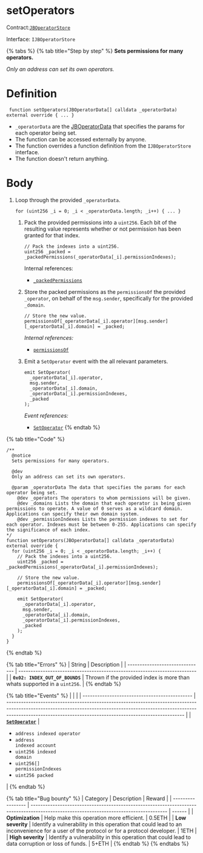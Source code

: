 # setOperators

Contract:[`JBOperatorStore`](../)​‌

Interface: `IJBOperatorStore`

{% tabs %}
{% tab title="Step by step" %}
**Sets permissions for many operators.**

_Only an address can set its own operators._

# Definition

```solidity
 function setOperators(JBOperatorData[] calldata _operatorData) external override { ... }
```

* `_operatorData` are the [JBOperatorData](../../../data-structures/jboperatordata.md) that specifies the params for each operator being set.
* The function can be accessed externally by anyone.
* The function overrides a function definition from the `IJBOperatorStore` interface.
* The function doesn't return anything.

# Body 

1. Loop through the provided `_operatorData`.

   ```solidity
   for (uint256 _i = 0; _i < _operatorData.length; _i++) { ... }
   ```

   1.  Pack the provided permissions into a `uint256`. Each bit of the resulting value represents whether or not permission has been granted for that index.

       ```solidity
       // Pack the indexes into a uint256.
       uint256 _packed = _packedPermissions(_operatorData[_i].permissionIndexes);
       ```

        Internal references:

        * [`_packedPermissions`](\_packedpermissions.md)
   2.  Store the packed permissions as the `permissionsOf` the provided `_operator`, on behalf of the `msg.sender`, specifically for the provided `_domain`.

       ```solidity
       // Store the new value.
       permissionsOf[_operatorData[_i].operator][msg.sender][_operatorData[_i].domain] = _packed;
       ```

       _Internal references:_

       * [`permissionsOf`](../properties/permissionsof.md)
   3.  Emit a `SetOperator` event with the all relevant parameters.

       ```solidity
       emit SetOperator(
         _operatorData[_i].operator,
         msg.sender,
         _operatorData[_i].domain,
         _operatorData[_i].permissionIndexes,
         _packed
       );
       ```

       _Event references:_

       * [`SetOperator`](../events/setoperator.md)
{% endtab %}

{% tab title="Code" %}
```solidity
/**
  @notice
  Sets permissions for many operators.

  @dev
  Only an address can set its own operators.

  @param _operatorData The data that specifies the params for each operator being set.
    @dev _operators The operators to whom permissions will be given.
    @dev _domains Lists the domain that each operator is being given permissions to operate. A value of 0 serves as a wildcard domain. Applications can specify their own domain system.
    @dev _permissionIndexes Lists the permission indexes to set for each operator. Indexes must be between 0-255. Applications can specify the significance of each index.
*/
function setOperators(JBOperatorData[] calldata _operatorData) external override {
  for (uint256 _i = 0; _i < _operatorData.length; _i++) {
    // Pack the indexes into a uint256.
    uint256 _packed = _packedPermissions(_operatorData[_i].permissionIndexes);

    // Store the new value.
    permissionsOf[_operatorData[_i].operator][msg.sender][_operatorData[_i].domain] = _packed;

    emit SetOperator(
      _operatorData[_i].operator,
      msg.sender,
      _operatorData[_i].domain,
      _operatorData[_i].permissionIndexes,
      _packed
    );
  }
}
```
{% endtab %}

{% tab title="Errors" %}
| String                          | Description                                                               |
| ------------------------------- | ------------------------------------------------------------------------- |
| **`0x02: INDEX_OUT_OF_BOUNDS`** | Thrown if the provided index is more than whats supported in a `uint256`. |
{% endtab %}

{% tab title="Events" %}
|                                               |                                                                                                                                                                                                                                       |
| --------------------------------------------- | ------------------------------------------------------------------------------------------------------------------------------------------------------------------------------------------------------------------------------------- |
| [**`SetOperator`**](../events/setoperator.md) | <ul><li><code>address indexed operator</code></li><li><code>address indexed account</code></li><li><code>uint256 indexed domain</code></li><li><code>uint256[] permissionIndexes</code></li><li><code>uint256 packed</code></li></ul> |
{% endtab %}

{% tab title="Bug bounty" %}
| Category          | Description                                                                                                                            | Reward |
| ----------------- | -------------------------------------------------------------------------------------------------------------------------------------- | ------ |
| **Optimization**  | Help make this operation more efficient.                                                                                               | 0.5ETH |
| **Low severity**  | Identify a vulnerability in this operation that could lead to an inconvenience for a user of the protocol or for a protocol developer. | 1ETH   |
| **High severity** | Identify a vulnerability in this operation that could lead to data corruption or loss of funds.                                        | 5+ETH  |
{% endtab %}
{% endtabs %}
